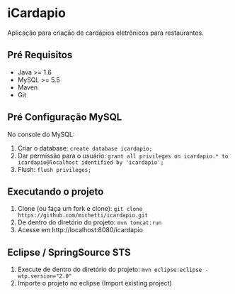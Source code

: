 # iCardapio

Aplicação para criação de cardápios eletrônicos para restaurantes.


## Pré Requisitos
* Java >= 1.6
* MySQL >= 5.5
* Maven
* Git


## Pré Configuração MySQL

No console do MySQL:

1. Criar o database: ```create database icardapio;```
2. Dar permissão para o usuário: ```grant all privileges on icardapio.*
   to icardapio@localhost identified by 'icardapio';```
3. Flush: ```flush privileges;```


## Executando o projeto

1. Clone (ou faça um fork e clone): ```git clone https://github.com/michetti/icardapio.git```
2. De dentro do diretório do projeto: ```mvn tomcat:run```
3. Acesse em http://localhost:8080/icardapio


## Eclipse / SpringSource STS
1. Execute de dentro do diretório do projeto: ```mvn eclipse:eclipse -wtp.version="2.0"```
2. Importe o projeto no eclipse (Import existing project)
